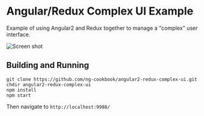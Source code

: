 
# Angular/Redux Complex UI Example

Example of using Angular2 and Redux together to manage a "complex" user interface.

![Screen shot](ScreenShot.png)

## Building and Running

```
git clone https://github.com/ng-cookbook/angular2-redux-complex-ui.git
chdir angular2-redux-complex-ui
npm install
npm start
```

Then navigate to `http://localhost:9988/`

